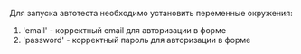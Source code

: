 Для запуска автотеста необходимо установить переменные окружения:
1) 'email' - корректный email для авторизации в форме
2) 'password' - корректный пароль для авторизации в форме
